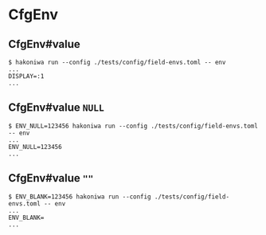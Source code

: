 # CfgEnv

## CfgEnv#value

```console
$ hakoniwa run --config ./tests/config/field-envs.toml -- env
...
DISPLAY=:1
...

```

## CfgEnv#value `NULL`

```console
$ ENV_NULL=123456 hakoniwa run --config ./tests/config/field-envs.toml -- env
...
ENV_NULL=123456
...

```

## CfgEnv#value `""`

```console
$ ENV_BLANK=123456 hakoniwa run --config ./tests/config/field-envs.toml -- env
...
ENV_BLANK=
...

```
